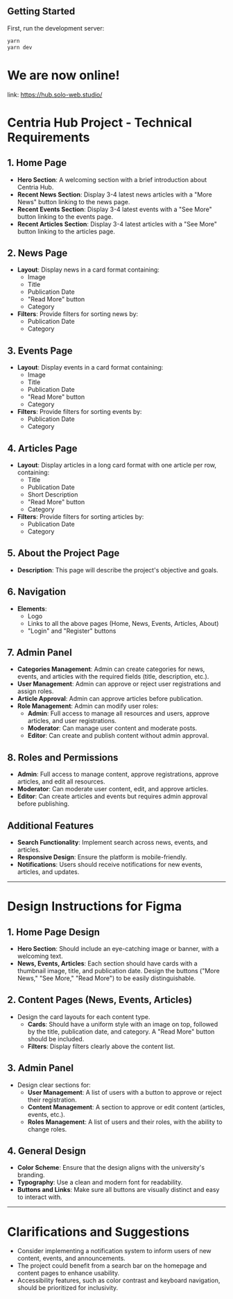 ## Getting Started

First, run the development server:

```bash
yarn
yarn dev
```

# We are now online!
link: https://hub.solo-web.studio/

# Centria Hub Project - Technical Requirements

## 1. Home Page

- **Hero Section**: A welcoming section with a brief introduction about Centria Hub.
- **Recent News Section**: Display 3-4 latest news articles with a "More News" button linking to the news page.
- **Recent Events Section**: Display 3-4 latest events with a "See More" button linking to the events page.
- **Recent Articles Section**: Display 3-4 latest articles with a "See More" button linking to the articles page.

## 2. News Page

- **Layout**: Display news in a card format containing:
  - Image
  - Title
  - Publication Date
  - "Read More" button
  - Category
- **Filters**: Provide filters for sorting news by:
  - Publication Date
  - Category

## 3. Events Page

- **Layout**: Display events in a card format containing:
  - Image
  - Title
  - Publication Date
  - "Read More" button
  - Category
- **Filters**: Provide filters for sorting events by:
  - Publication Date
  - Category

## 4. Articles Page

- **Layout**: Display articles in a long card format with one article per row, containing:
  - Title
  - Publication Date
  - Short Description
  - "Read More" button
  - Category
- **Filters**: Provide filters for sorting articles by:
  - Publication Date
  - Category

## 5. About the Project Page

- **Description**: This page will describe the project's objective and goals.

## 6. Navigation

- **Elements**:
  - Logo
  - Links to all the above pages (Home, News, Events, Articles, About)
  - "Login" and "Register" buttons

## 7. Admin Panel

- **Categories Management**: Admin can create categories for news, events, and articles with the required fields (title, description, etc.).
- **User Management**: Admin can approve or reject user registrations and assign roles.
- **Article Approval**: Admin can approve articles before publication.
- **Role Management**: Admin can modify user roles:
  - **Admin**: Full access to manage all resources and users, approve articles, and user registrations.
  - **Moderator**: Can manage user content and moderate posts.
  - **Editor**: Can create and publish content without admin approval.

## 8. Roles and Permissions

- **Admin**: Full access to manage content, approve registrations, approve articles, and edit all resources.
- **Moderator**: Can moderate user content, edit, and approve articles.
- **Editor**: Can create articles and events but requires admin approval before publishing.

## Additional Features

- **Search Functionality**: Implement search across news, events, and articles.
- **Responsive Design**: Ensure the platform is mobile-friendly.
- **Notifications**: Users should receive notifications for new events, articles, and updates.

---

# Design Instructions for Figma

## 1. Home Page Design

- **Hero Section**: Should include an eye-catching image or banner, with a welcoming text.
- **News, Events, Articles**: Each section should have cards with a thumbnail image, title, and publication date. Design the buttons ("More News," "See More," "Read More") to be easily distinguishable.

## 2. Content Pages (News, Events, Articles)

- Design the card layouts for each content type.
  - **Cards**: Should have a uniform style with an image on top, followed by the title, publication date, and category. A "Read More" button should be included.
  - **Filters**: Display filters clearly above the content list.

## 3. Admin Panel

- Design clear sections for:
  - **User Management**: A list of users with a button to approve or reject their registration.
  - **Content Management**: A section to approve or edit content (articles, events, etc.).
  - **Roles Management**: A list of users and their roles, with the ability to change roles.

## 4. General Design

- **Color Scheme**: Ensure that the design aligns with the university's branding.
- **Typography**: Use a clean and modern font for readability.
- **Buttons and Links**: Make sure all buttons are visually distinct and easy to interact with.

---

# Clarifications and Suggestions

- Consider implementing a notification system to inform users of new content, events, and announcements.
- The project could benefit from a search bar on the homepage and content pages to enhance usability.
- Accessibility features, such as color contrast and keyboard navigation, should be prioritized for inclusivity.
